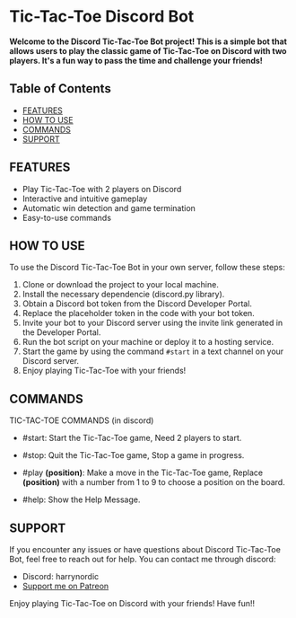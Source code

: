 # Tic-Tac-Toe Discord Bot

**Welcome to the Discord Tic-Tac-Toe Bot project! This is a simple bot that allows users to play the classic game of Tic-Tac-Toe on Discord with two players. It's a fun way to pass the time and challenge your friends!**

## Table of Contents

- [FEATURES](#features)
- [HOW TO USE](#how-to-use)
- [COMMANDS](#commands)
- [SUPPORT](#support)

## FEATURES

- Play Tic-Tac-Toe with 2 players on Discord
- Interactive and intuitive gameplay
- Automatic win detection and game termination
- Easy-to-use commands

## HOW TO USE

To use the Discord Tic-Tac-Toe Bot in your own server, follow these steps:

1. Clone or download the project to your local machine.
2. Install the necessary dependencie (discord.py library).
3. Obtain a Discord bot token from the Discord Developer Portal.
4. Replace the placeholder token in the code with your bot token.
5. Invite your bot to your Discord server using the invite link generated in the Developer Portal.
6. Run the bot script on your machine or deploy it to a hosting service.
7. Start the game by using the command `#start` in a text channel on your Discord server.
8. Enjoy playing Tic-Tac-Toe with your friends!

## COMMANDS

TIC-TAC-TOE COMMANDS (in discord)

- #start: Start the Tic-Tac-Toe game, Need 2 players to start.

- #stop: Quit the Tic-Tac-Toe game, Stop a game in progress.

- #play **(position)**: Make a move in the Tic-Tac-Toe game,  Replace **(position)** with a number from 1 to 9 to choose a position on the board.


- #help: Show the Help Message.

## SUPPORT

If you encounter any issues or have questions about Discord Tic-Tac-Toe Bot, feel free to reach out for help. You can contact me through discord:

- Discord: harrynordic
- [Support me on Patreon](https://www.patreon.com/HarryNordic)

Enjoy playing Tic-Tac-Toe on Discord with your friends! Have fun!!
